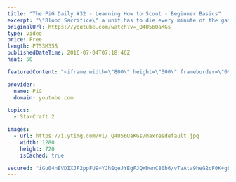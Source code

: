 ```yaml
---
title: "The PiG Daily #32 - Learning How to Scout - Beginner Basics"
excerpt: "\"Blood Sacrifice\" a unit has to die every minute of the game. Submit replays to eonblu95@gmail.com as attachment. Latest submission is before the monday(US/EU) / tuesday(AUS) daily. (Note: You may need to kill one or two of your own workers in the earlygame to appease the gods)\r Full Playlist of Daily"
originalUrl: https://youtube.com/watch?v=_Q4U56OaKGs
type: video
price: Free
length: PT53M35S
publishedDateTime: 2016-07-04T07:18:46Z
heat: 50

featuredContent: "<iframe width=\"800\" height=\"500\" frameborder=\"0\" src=\"https://www.youtube.com/embed/_Q4U56OaKGs\" allow=\"accelerometer; autoplay; encrypted-media; gyroscope; picture-in-picture\" allowfullscreen></iframe>"

provider:
  name: PiG
  domain: youtube.com

topics:
  - StarCraft 2

images:
  - url: https://i.ytimg.com/vi/_Q4U56OaKGs/maxresdefault.jpg
    width: 1280
    height: 720
    isCached: true

secured: "iGu04nEVDIXJF2ppFU9+YJhEqeJYEgFJQWDwnC80b6/vTaAta9heG2cF0K+g8eCdkhQ9aiaGAlZJqE8xI6e+vPPnixESItD9t6/HbYeRT3KqSM8/y+vYnfsSviXbfNH++RlbVp2Yk4GNhY5cuN6mceJm8wYNb6j1ad48D9PDQi+57Z4Yqn33pE8r/O/pz4Vo0XnhEXE1rwTRR6ev9YhLxWvpsyeKcOz6c1tHRGEneD5Kf2Usl7boFWSomgxrX+ly/OQlQbPOvplBuUPEch3i34uDnmV+qxW3u9n51YCXo8heW0G954HK7qyg//3HDdfs8qxmavdS76DF2PKIKUF0sMzwJAp9WE8bnrMs46kMC0JA4CuydmVY0SClNzZIv0WM30Zu395UdjO6BW8iE4c97wocTcO5xvXTZDA45/oEKaI=;JepdnTYZePqSvuL0NmazOg=="
---
```


